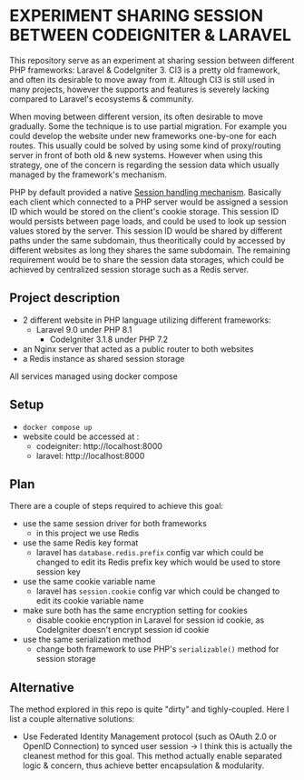 EXPERIMENT SHARING SESSION BETWEEN CODEIGNITER & LARAVEL
========================================================

This repository serve as an experiment at sharing session between different PHP frameworks: Laravel & CodeIgniter 3. CI3 is a pretty old framework, and often its desirable to move away from it. Altough CI3 is still used in many projects, however the supports and features is severely lacking compared to Laravel's ecosystems & community.

When moving between different version, its often desirable to move gradually. Some the technique is to use partial migration. For example you could develop the website under new frameworks one-by-one for each routes. This usually could be solved by using some kind of proxy/routing server in front of both old & new systems. However when using this strategy, one of the concern is regarding the session data which usually managed by the framework's mechanism.

PHP by default provided a native [Session handling mechanism](https://www.php.net/manual/en/book.session.php). Basically each client which connected to a PHP server would be assigned a session ID which would be stored on the client's cookie storage. This session ID would persists between page loads, and could be used to look up session values stored by the server. This session ID would be shared by different paths under the same subdomain, thus theoritically could by accessed by different websites as long they shares the same subdomain. The remaining requirement would be to share the session data storages, which could be achieved by centralized session storage such as a Redis server.

## Project description
- 2 different website in PHP language utilizing different frameworks:
  - Laravel 9.0 under PHP 8.1
	- CodeIgniter 3.1.8 under PHP 7.2
- an Nginx server that acted as a public router to both websites
- a Redis instance as shared session storage

All services managed using docker compose

## Setup
- `docker compose up`
- website could be accessed at :
  - codeigniter: http://localhost:8000
  - laravel: http://localhost:8000

## Plan

There are a couple of steps required to achieve this goal:
- use the same session driver for both frameworks
  - in this project we use Redis
- use the same Redis key format
  - laravel has `database.redis.prefix` config var which could be changed to edit its Redis prefix key which would be used to store session key
- use the same cookie variable name
  - laravel has `session.cookie` config var which could be changed to edit its cookie variable name
- make sure both has the same encryption setting for cookies
  - disable cookie encryption in Laravel for session id cookie, as CodeIgniter doesn't encrypt session id cookie
- use the same serialization method
  - change both framework to use PHP's `serializable()` method for session storage

## Alternative

The method explored in this repo is quite "dirty" and tighly-coupled. Here I list a couple alternative solutions:
- Use Federated Identity Management protocol (such as OAuth 2.0 or OpenID Connection) to synced user session
  -> I think this is actually the cleanest method for this goal. This method actually enable separated logic & concern, thus achieve better encapsulation & modularity.
